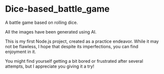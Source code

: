 # Dice-based_battle_game
A battle game based on rolling dice.

All the images have been generated using AI.

This is my first Node.js project, created as a practice endeavor. While it may not be flawless, I hope that despite its imperfections, you can find enjoyment in it.

You might find yourself getting a bit bored or frustrated after several attempts, but I appreciate you giving it a try!

